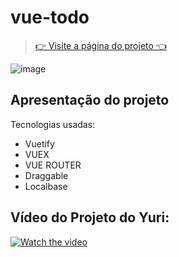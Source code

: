 # vue-todo

> [👉 Visite a página do projeto 👈](https://vue-to-do-list-rafaella.netlify.app/)

![image](https://user-images.githubusercontent.com/44410208/127399567-ee45cb10-9296-4f1d-bb30-da736c748972.png)


## Apresentação do projeto
Tecnologias usadas:

- Vuetify
- VUEX
- VUE ROUTER
- Draggable
- Localbase


## Vídeo do Projeto do Yuri:
[![Watch the video](https://user-images.githubusercontent.com/44410208/127400712-2850ba05-ddaa-42ba-ab00-2ac625b168ec.png)](https://youtu.be/fL2BAYzCIZs)

